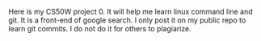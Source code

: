 Here is my CS50W project 0.
It will help me learn linux command line and git.
It is a front-end of google search.
I only post it on my public repo to learn git commits.
I do not do it for others to plagiarize.
